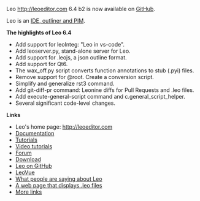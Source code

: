Leo http://leoeditor.com 6.4 b2 is now available on
[GitHub](https://github.com/leo-editor/leo-editor).

Leo is an [IDE, outliner and PIM](http://leoeditor.com/preface.html).

**The highlights of Leo 6.4**

- Add support for leoInteg: "Leo in vs-code".
- Add leoserver.py, stand-alone server for Leo.
- Add support for .leojs, a json outline format.
- Add support for Qt6.
- The wax_off.py script converts function annotations to stub (.pyi) files.
- Remove support for @root. Create a conversion script.
- Simplify and generalize rst3 command.
- Add git-diff-pr command: Leonine diffs for Pull Requests and .leo files.
- Add execute-general-script command and c.general_script_helper.
- Several significant code-level changes.

**Links**

- Leo's home page: http://leoeditor.com
- [Documentation](http://leoeditor.com/leo_toc.html)
- [Tutorials](http://leoeditor.com/tutorial.html)
- [Video tutorials](http://leoeditor.com/screencasts.html)
- [Forum](http://groups.google.com/group/leo-editor)
- [Download](http://sourceforge.net/projects/leo/files/)
- [Leo on GitHub](https://github.com/leo-editor/leo-editor)
- [LeoVue](https://github.com/kaleguy/leovue#leo-vue)
- [What people are saying about Leo](http://leoeditor.com/testimonials.html)
- [A web page that displays .leo files](http://leoeditor.com/load-leo.html)
- [More links](http://leoeditor.com/leoLinks.html)
